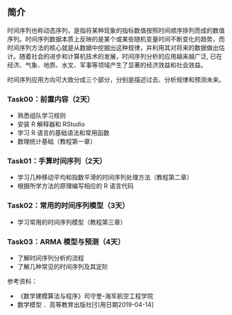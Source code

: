 ﻿
## 简介

时间序列也称动态序列，是指将某种现象的指标数值按照时间顺序排列而成的数值序列。时间序列数据本质上反映的是某个或某些随机变量时间不断变化的趋势，而时间序列方法的核心就是从数据中挖掘出这种规律，并利用其对将来的数据做出估计。随着社会的进步和计算机技术的发展，时间序列分析的应用越来越广泛, 已在经济、气象、地质、水文、军事等领域产生了显著的经济效益和社会效益。

时间序列应用方向可大致分成三个部分，分别是描述过去、分析规律和预测未来。

### Task00：前置内容（2天）

- 熟悉组队学习规则
- 安装 R 解释器和 RStudio
- 学习 R 语言的基础语法和常用函数
- 数理统计基础（教程第一章）

### Task01：手算时间序列（2天）

- 学习几种移动平均和指数平滑的时间序列处理方法（教程第二章）
- 根据所学方法的原理编写相应的 R 语言代码

### Task02：常用的时间序列模型（3天）

- 学习常用的时间序列模型（教程第三章）

### Task03：ARMA 模型与预测（4天）

- 了解时间序列分析的流程
- 了解几种常见的时间序列及其定阶



参考资料：

- 《数学建模算法与程序》司守奎-海军航空工程学院
- 数学模型 ．高等教育出版社[引用日期2019-04-14]

